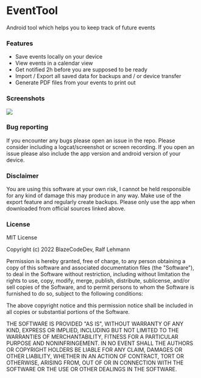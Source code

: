 # EventTool
Android tool which helps you to keep track of future events

### Features
- Save events locally on your device
- View events in a calendar view
- Get notified 2h before you are supposed to be ready
- Import / Export all saved data for backups and / or device transfer
- Generate PDF files from your events to print out

### Screenshots
<img src="screenshots.png" />


### Bug reporting
If you encounter any bugs please open an issue in the repo. Please consider including a logcat/screenshot or screen recording. If you open an issue please also include the app version and android version of your device.

### Disclaimer
You are using this software at your own risk, I cannot be held responsible for any kind of damage this may produce in any way. Make use of the export feature and regularly create backups. Please only use the app when downloaded from official sources linked above. 

### License
MIT License

Copyright (c) 2022 BlazeCodeDev, Ralf Lehmann

Permission is hereby granted, free of charge, to any person obtaining a copy of this software and associated documentation files (the "Software"), to deal in the Software without restriction, including without limitation the rights to use, copy, modify, merge, publish, distribute, sublicense, and/or sell copies of the Software, and to permit persons to whom the Software is furnished to do so, subject to the following conditions:

The above copyright notice and this permission notice shall be included in all copies or substantial portions of the Software.

THE SOFTWARE IS PROVIDED "AS IS", WITHOUT WARRANTY OF ANY KIND, EXPRESS OR IMPLIED, INCLUDING BUT NOT LIMITED TO THE WARRANTIES OF MERCHANTABILITY, FITNESS FOR A PARTICULAR PURPOSE AND NONINFRINGEMENT. IN NO EVENT SHALL THE AUTHORS OR COPYRIGHT HOLDERS BE LIABLE FOR ANY CLAIM, DAMAGES OR OTHER LIABILITY, WHETHER IN AN ACTION OF CONTRACT, TORT OR OTHERWISE, ARISING FROM, OUT OF OR IN CONNECTION WITH THE SOFTWARE OR THE USE OR OTHER DEALINGS IN THE SOFTWARE.
